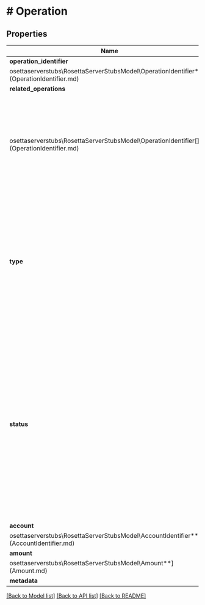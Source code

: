 # # Operation

## Properties

Name | Type | Description | Notes
------------ | ------------- | ------------- | -------------
**operation_identifier** | [**\melmccannosettaserverstubs\RosettaServerStubsModel\OperationIdentifier**](OperationIdentifier.md) |  | 
**related_operations** | [**\melmccannosettaserverstubs\RosettaServerStubsModel\OperationIdentifier[]**](OperationIdentifier.md) | Restrict referenced related_operations to identifier indexes &lt; the current operation_identifier.index. This ensures there exists a clear DAG-structure of relations.  Since operations are one-sided, one could imagine relating operations in a single transfer or linking operations in a call tree. | [optional] 
**type** | **string** | The network-specific type of the operation. Ensure that any type that can be returned here is also specified in the NetowrkStatus. This can be very useful to downstream consumers that parse all block data. | 
**status** | **string** | The network-specific status of the operation. Status is not defined on the transaction object because blockchains with smart contracts may have transactions that partially apply.  Blockchains with atomic transactions (all operations succeed or all operations fail) will have the same status for each operation. | 
**account** | [**\melmccannosettaserverstubs\RosettaServerStubsModel\AccountIdentifier**](AccountIdentifier.md) |  | [optional] 
**amount** | [**\melmccannosettaserverstubs\RosettaServerStubsModel\Amount**](Amount.md) |  | [optional] 
**metadata** | [**object**](.md) |  | [optional] 

[[Back to Model list]](../../README.md#documentation-for-models) [[Back to API list]](../../README.md#documentation-for-api-endpoints) [[Back to README]](../../README.md)


